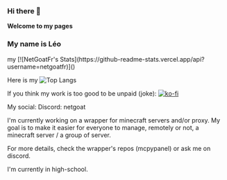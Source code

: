### Hi there 👋
**Welcome to my pages**
<h3>My name is Léo</h3>
my [![NetGoatFr's Stats](https://github-readme-stats.vercel.app/api?username=netgoatfr)]()

Here is my ![Top Langs](https://github-readme-stats-git-masterrstaa-rickstaa.vercel.app/api/top-langs/?username=netgoatfr)

If you think my work is too good to be unpaid (joke): [![ko-fi](https://ko-fi.com/img/githubbutton_sm.svg)](https://ko-fi.com/W7W8P7KVU)

My social:
Discord: netgoat

I'm currently working on a wrapper for minecraft servers and/or proxy.
My goal is to make it easier for everyone to manage, remotely or not, a minecraft server / a group of server.

For more details, check the wrapper's repos (mcpypanel) or ask me on discord.


I'm currently in high-school. 


<!--

- 🔭 I’m currently working on ...
- 🌱 I’m currently learning ...
- 👯 I’m looking to collaborate on ...
- 🤔 I’m looking for help with ...
- 💬 Ask me about ...
- 📫 How to reach me: ...
- 😄 Pronouns: ...
- ⚡ Fun fact: ...
-->
